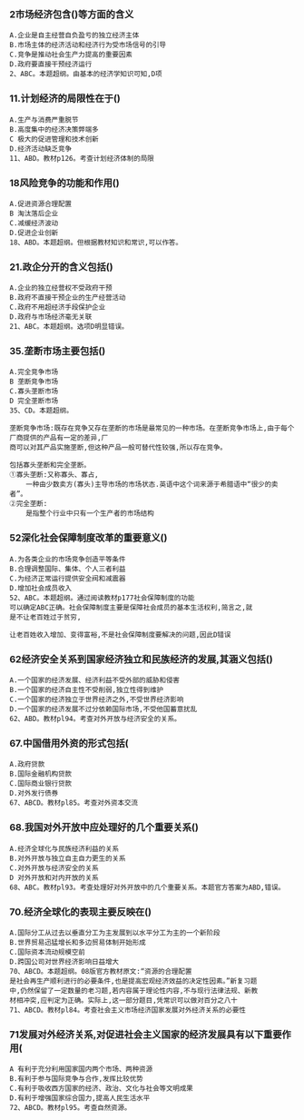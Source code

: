 ### 2市场经济包含()等方面的含义
    A.企业是自主经营自负盈亏的独立经济主体
    B.市场主体的经济活动和经济行为受市场信号的引导
    C.竞争是推动社会生产力提高的重要因素
    D.政府要直接干预经济运行
    2、ABC。本题超纲。由基本的经济学知识可知,D项
    
### 11.计划经济的局限性在于()
    A.生产与消费严重脱节
    B.高度集中的经济决策弊端多
    C 极大的促进管理和技术创新
    D.经济活动缺乏竞争
    11、ABD。教材p126。考查计划经济体制的局限

### 18风险竞争的功能和作用()
    A.促进资源合理配置
    B 淘汰落后企业
    C.减缓经济波动
    D.促进企业创新
    18、ABD。本题超纲。但根据教材知识和常识,可以作答。
    
    
### 21.政企分开的含义包括()
    A.企业的独立经营权不受政府干预
    B.政府不直接干预企业的生产经营活动
    C.政府不用超经济手段保护企业
    D.政府与市场经济毫无关联
    21、ABC。本题超纲。选项D明显错误。

    
### 35.垄断市场主要包括()
    A.完全竞争市场
    B 垄断竞争市场
    C.寡头垄断市场
    D 完全垄断市场
    35、CD。本题超纲。
    
    垄断竞争市场:既存在竞争又存在垄断的市场是最常见的一种市场。在垄断竞争市场上,由于每个厂商提供的产品有一定的差异,厂
    商可以对其产品实施垄断,但这种产品一般可替代性较强,所以存在竞争。
    
    包括寡头垄断和完全垄断。
    ①寡头垄断:又称寡头、寡占,
        一种由少数卖方(寡头)主导市场的市场状态.英语中这个词来源于希腊语中“很少的卖者”。
    ②完全垄断:
        是指整个行业中只有一个生产者的市场结构
    
### 52深化社会保障制度改革的重要意义()
    A.为各类企业的市场竞争创造平等条件
    B.合理调整国际、集体、个人三者利益
    C.为经济正常运行提供安全阀和减震器
    D.增加社会成员收入
    52、ABC。本题超纲。通过阅读教材p177社会保障制度的功能
    可以确定ABC正确。社会保障制度主要是保障社会成员的基本生活权利,简言之,就
    是不让老百姓过于贫穷,
    
    让老百姓收入增加、变得富裕,不是社会保障制度要解决的问题,因此D错误

    
### 62经济安全关系到国家经济独立和民族经济的发展,其涵义包括()
    A.一个国家的经济发展、经济利益不受外部的威胁和侵害
    B.一个国家的经济自主性不受削弱,独立性得到维护
    C.一个国家的经济独立于世界经济之外,不受世界经济影响
    D.一个国家的经济发展不过分依赖国际市场,不受他国蓄意扰乱
    62、ABD。教材pl94。考查对外开放与经济安全的关系。
     
### 67.中国借用外资的形式包括(
    A.政府贷款
    B.国际金融机构贷款
    C.国际商业银行贷款
    D.对外发行债券
    67、ABCD。教材pl85。考查对外资本交流
    
### 68.我国对外开放中应处理好的几个重要关系()
    A.经济全球化与民族经济利益的关系
    B.对外开放与独立自主自力更生的关系
    C.对外开放与经济安全的关系
    D 对外开放和对内开放的关系
    68、ABC。教材pl93。考查处理好对外开放中的几个重要关系。本题官方答案为ABD,错误。
    
### 70.经济全球化的表现主要反映在()
    A.国际分工从过去以垂直分工为主发展到以水平分工为主的一个新阶段
    B.世界贸易迅猛增长和多边贸易体制开始形成
    C.国际资本流动规模空前
    D.跨国公司对世界经济影响日益增大
    70、ABCD。本题超纲。08版官方教材原文:“资源的合理配置
    是社会再生产顺利进行的必要条件,也是提高宏观经济效益的决定性因素。”新复习题
    中,仍然保留了一定数量的老习题,若内容属于理论性内容,不与现行法律法规、新教
    材相冲突,应判定为正确。实际上,这一部分题目,凭常识可以做对百分之八十
    71、ABCD。教材pl84。考查社会主义市场经济国家发展对外经济关系的必要性
    
### 71发展对外经济关系,对促进社会主义国家的经济发展具有以下重要作用(
    A 有利于充分利用国家国内两个市场、两种资源
    B.有利于参与国际竞争与合作,发挥比较优势
    C.有利于吸收西方国家的经济、政治、文化与社会等文明成果
    D.有利于增强国家综合国力,提高人民生活水平
    72、ABCD。教材pl95。考查自然资源。
 